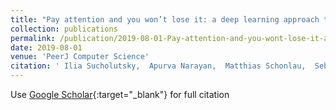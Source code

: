 ```yaml
---
title: "Pay attention and you won’t lose it: a deep learning approach to sequence imputation"
collection: publications
permalink: /publication/2019-08-01-Pay-attention-and-you-wont-lose-it-a-deep-learning-approach-to-sequence-imputation
date: 2019-08-01
venue: 'PeerJ Computer Science'
citation: ' Ilia Sucholutsky,  Apurva Narayan,  Matthias Schonlau,  Sebastian Fischmeister, &quot;Pay attention and you won’t lose it: a deep learning approach to sequence imputation.&quot; PeerJ Computer Science, 2019.'
---
```

Use [Google Scholar](https://scholar.google.com/scholar?q=Pay+attention+and+you+won’t+lose+it:+a+deep+learning+approach+to+sequence+imputation){:target="_blank"} for full citation